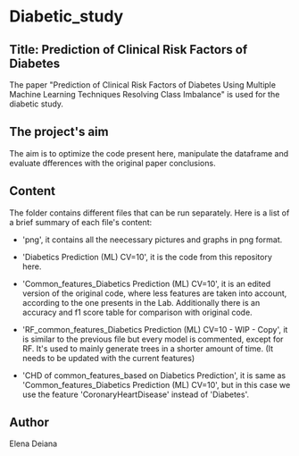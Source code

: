 # Diabetic_study


## Title: Prediction of Clinical Risk Factors of Diabetes
The paper "Prediction of Clinical Risk Factors of Diabetes Using Multiple Machine Learning Techniques Resolving Class Imbalance" is used for the diabetic study.

## The project's aim
The aim is to optimize the code present here, manipulate the dataframe and evaluate dfferences with the original paper conclusions.  

## Content
The folder contains different files that can be run separately. 
Here is a list of a brief summary of each file's content:

- 'png', it contains all the neecessary pictures and graphs in png format.
 
- 'Diabetics Prediction (ML) CV=10', it is the code from this repository here.

- 'Common_features_Diabetics Prediction (ML) CV=10', it is an edited version of the original code, where less features are taken into account, according to the one presents in the Lab. Additionally there is an accuracy and f1 score table for comparison with original code.

- 'RF_common_features_Diabetics Prediction (ML) CV=10 - WIP - Copy', it is similar to the previous file but every model is commented, except for RF. It's used to mainly generate trees in a shorter amount of time. (It needs to be updated with the current features)
- 'CHD  of common_features_based on Diabetics Prediction', it is same as 'Common_features_Diabetics Prediction (ML) CV=10', but in this case we use the feature 'CoronaryHeartDisease' instead of 'Diabetes'.



## Author
Elena Deiana
